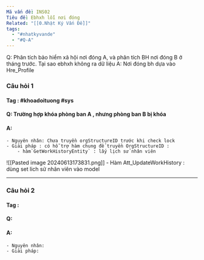 ```yaml
---
Mã vấn đề: INS02
Tiêu đề: Ebhxh lỗi nơi đóng
Related: "[[0.Nhật Ký Vấn Đề]]"
tags:
  - "#nhatkyvande"
  - "#Q-A"
---
```

Q: Phân tích bảo hiểm xã hội nơi đóng A, và phân tích BH nơi đóng B ở tháng trước. Tại sao ebhxh không ra dữ liệu
A: Nơi đóng bh dựa vào Hre_Profile

### Câu hỏi 1
#### Tag : #khoadoituong #sys 
#### Q:  Trường hợp khóa phòng ban A , nhưng phòng ban B bị khóa
#### A:  
	- Nguyên nhân: Chưa truyền orgStructureID trước khi check lock
	- Giải pháp : có hỗ trợ hàm chung để truyền OrgStructureID :  
		- hàm`GetWorkHistoryEntity` : lấy lịch sử nhân viên
![[Pasted image 20240613173831.png]]
		- Hàm Att_UpdateWorkHistory : dùng set lich sử nhân viên vào model

---

### Câu hỏi 2
#### Tag : 
#### Q:  
#### A:  
	- Nguyên nhân:
	- Giải pháp:

